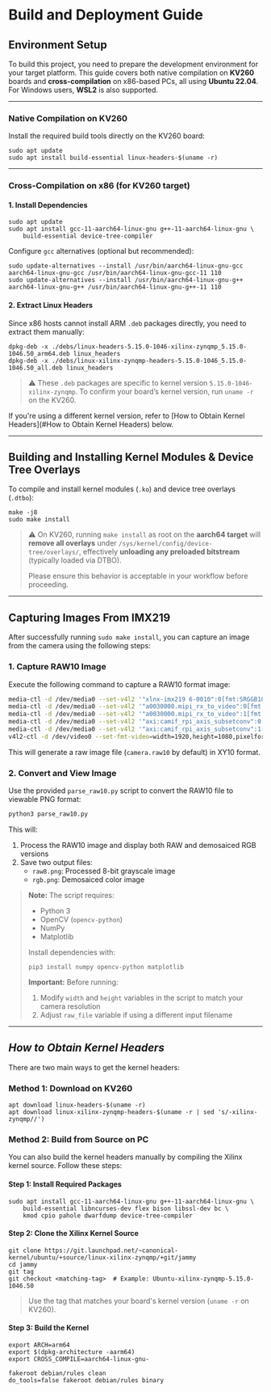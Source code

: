 # Build and Deployment Guide

## Environment Setup

To build this project, you need to prepare the development environment for your target platform. This guide covers both native compilation on **KV260** boards and **cross-compilation** on x86-based PCs, all using **Ubuntu 22.04**.
For Windows users, **WSL2** is also supported.

------

### Native Compilation on KV260

Install the required build tools directly on the KV260 board:

```
sudo apt update
sudo apt install build-essential linux-headers-$(uname -r)
```

------

###  Cross-Compilation on x86 (for KV260 target)

#### 1. Install Dependencies

```
sudo apt update
sudo apt install gcc-11-aarch64-linux-gnu g++-11-aarch64-linux-gnu \
    build-essential device-tree-compiler
```

Configure `gcc` alternatives (optional but recommended):

```
sudo update-alternatives --install /usr/bin/aarch64-linux-gnu-gcc aarch64-linux-gnu-gcc /usr/bin/aarch64-linux-gnu-gcc-11 110
sudo update-alternatives --install /usr/bin/aarch64-linux-gnu-g++ aarch64-linux-gnu-g++ /usr/bin/aarch64-linux-gnu-g++-11 110
```

#### 2. Extract Linux Headers

Since x86 hosts cannot install ARM `.deb` packages directly, you need to extract them manually:

```
dpkg-deb -x ./debs/linux-headers-5.15.0-1046-xilinx-zynqmp_5.15.0-1046.50_arm64.deb linux_headers
dpkg-deb -x ./debs/linux-xilinx-zynqmp-headers-5.15.0-1046_5.15.0-1046.50_all.deb linux_headers
```

> ⚠️ These `.deb` packages are specific to kernel version `5.15.0-1046-xilinx-zynqmp`.
>  To confirm your board’s kernel version, run `uname -r` on the KV260.

If you're using a different kernel version, refer to [How to Obtain Kernel Headers](#How to Obtain Kernel Headers) below.

------



## Building and Installing Kernel Modules & Device Tree Overlays

To compile and install kernel modules (`.ko`) and device tree overlays (`.dtbo`):

```
make -j8
sudo make install
```

> ⚠️ On KV260, running `make install` as root on the **aarch64 target** will **remove all overlays** under `/sys/kernel/config/device-tree/overlays/`, effectively **unloading any preloaded bitstream** (typically loaded via DTBO). 
>
> Please ensure this behavior is acceptable in your workflow before proceeding.

------



## Capturing Images From IMX219

After successfully running `sudo make install`, you can capture an image from the camera using the following steps:

### 1. Capture RAW10 Image
Execute the following command to capture a RAW10 format image:
```bash
media-ctl -d /dev/media0 --set-v4l2 '"xlnx-imx219 6-0010":0[fmt:SRGGB10_1X10/1920x1080 field:none]'
media-ctl -d /dev/media0 --set-v4l2 '"a0030000.mipi_rx_to_video":0[fmt:SRGGB10_1X10/1920x1080 field:none]'
media-ctl -d /dev/media0 --set-v4l2 '"a0030000.mipi_rx_to_video":1[fmt:SRGGB10_1X10/1920x1080 field:none]'
media-ctl -d /dev/media0 --set-v4l2 '"axi:camif_rpi_axis_subsetconv":0[fmt:SRGGB10_1X10/1920x1080 field:none]'
media-ctl -d /dev/media0 --set-v4l2 '"axi:camif_rpi_axis_subsetconv":1[fmt:Y10_1X10/1920x1080 field:none]'
v4l2-ctl -d /dev/video0 --set-fmt-video=width=1920,height=1080,pixelformat=XY10,bytesperline=2560 --stream-mmap=3 --stream-skip=30 --stream-count=1 --stream-poll --stream-to=camera.raw10
```
This will generate a raw image file (`camera.raw10` by default) in XY10 format.

### 2. Convert and View Image
Use the provided `parse_raw10.py` script to convert the RAW10 file to viewable PNG format:
```bash
python3 parse_raw10.py
```
This will:
1. Process the RAW10 image and display both RAW and demosaiced RGB versions
2. Save two output files:
   - `raw8.png`: Processed 8-bit grayscale image
   - `rgb.png`: Demosaiced color image

> **Note:** The script requires:
> - Python 3
> - OpenCV (`opencv-python`)
> - NumPy
> - Matplotlib
>
> Install dependencies with:
> ```
> pip3 install numpy opencv-python matplotlib
> ```
> 
>**Important:** Before running:
> 1. Modify `width` and `height` variables in the script to match your camera resolution
> 2. Adjust `raw_file` variable if using a different input filename

---


## *How to Obtain Kernel Headers*

There are two main ways to get the kernel headers:

### Method 1: Download on KV260

```
apt download linux-headers-$(uname -r)
apt download linux-xilinx-zynqmp-headers-$(uname -r | sed 's/-xilinx-zynqmp//')
```

### Method 2: Build from Source on PC

You can also build the kernel headers manually by compiling the Xilinx kernel source. Follow these steps:

#### Step 1: Install Required Packages

```
sudo apt install gcc-11-aarch64-linux-gnu g++-11-aarch64-linux-gnu \
    build-essential libncurses-dev flex bison libssl-dev bc \
    kmod cpio pahole dwarfdump device-tree-compiler
```

#### Step 2: Clone the Xilinx Kernel Source

```
git clone https://git.launchpad.net/~canonical-kernel/ubuntu/+source/linux-xilinx-zynqmp/+git/jammy
cd jammy
git tag
git checkout <matching-tag>  # Example: Ubuntu-xilinx-zynqmp-5.15.0-1046.50
```

> Use the tag that matches your board's kernel version (`uname -r` on KV260).

#### Step 3: Build the Kernel

```
export ARCH=arm64
export $(dpkg-architecture -aarm64)
export CROSS_COMPILE=aarch64-linux-gnu-

fakeroot debian/rules clean
do_tools=false fakeroot debian/rules binary
```
